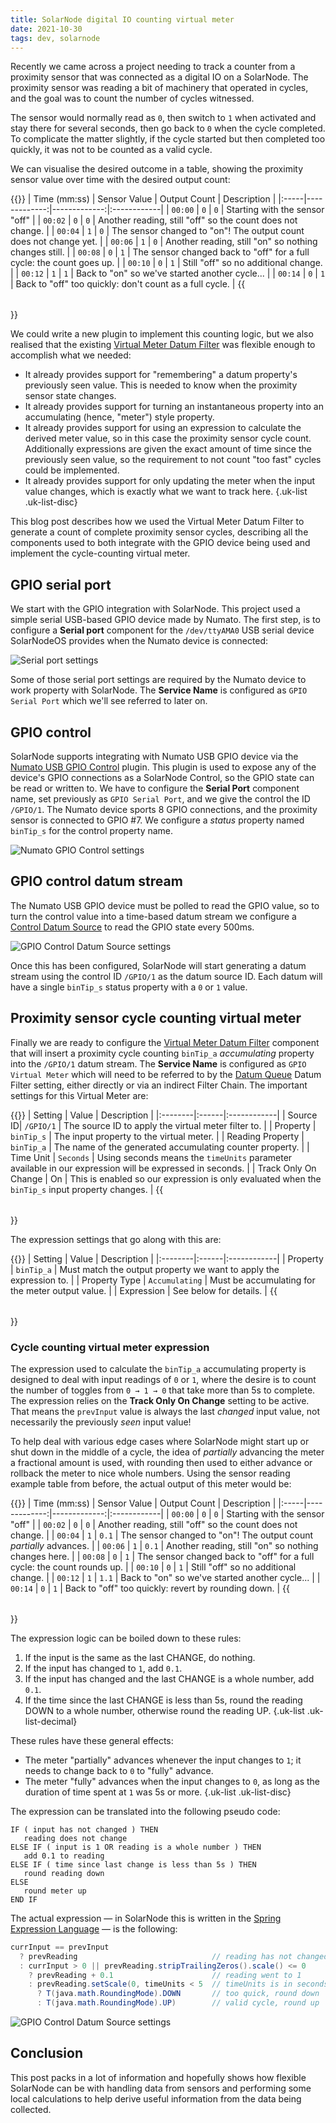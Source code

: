 ```yaml
---
title: SolarNode digital IO counting virtual meter
date: 2021-10-30
tags: dev, solarnode
---
```

Recently we came across a project needing to track a counter from a proximity sensor that was
connected as a digital IO on a SolarNode. The proximity sensor was reading a bit of machinery that
operated in cycles, and the goal was to count the number of cycles witnessed.

<!--more-->

The sensor would
normally read as `0`, then switch to `1` when activated and stay there for several seconds, then go
back to `0` when the cycle completed. To complicate the matter slightly, if the cycle started but
then completed too quickly, it was not to be counted as a valid cycle.

We can visualise the desired outcome in a table, showing the proximity sensor value over time with
the desired output count:

{{<table>}}
| Time (mm:ss) | Sensor Value | Output Count | Description |
|:-----|-------------:|-------------:|:------------|
| `00:00` | `0` | `0` | Starting with the sensor "off" |
| `00:02` | `0` | `0` | Another reading, still "off" so the count does not change. |
| `00:04` | `1` | `0` | The sensor changed to "on"! The output count does not change yet. |
| `00:06` | `1` | `0` | Another reading, still "on" so nothing changes still. |
| `00:08` | `0` | `1` | The sensor changed back to "off" for a full cycle: the count goes up. |
| `00:10` | `0` | `1` | Still "off" so no additional change. |
| `00:12` | `1` | `1` | Back to "on" so we've started another cycle... |
| `00:14` | `0` | `1` | Back to "off" too quickly: don't count as a full cycle. |
{{</table>}}

We could write a new plugin to implement this counting logic, but we also realised that the existing
[Virtual Meter Datum Filter][vm-filter] was flexible enough to accomplish what we needed:

 * It already provides support for "remembering" a datum property's
   previously seen value. This is needed to know when the proximity sensor state changes.
 * It already provides support for turning an instantaneous property
   into an accumulating (hence, "meter") style property.
 * It already provides support for using an expression to calculate the derived meter value, so in
   this case the proximity sensor cycle count. Additionally expressions are given the exact amount
   of time since the previously seen value, so the requirement to not count "too fast" cycles could
   be implemented.
 * It already provides support for only updating the meter when the input value changes, which is
   exactly what we want to track here.
{.uk-list .uk-list-disc}

This blog post describes how we used the Virtual Meter Datum Filter to generate a count of complete
proximity sensor cycles, describing all the components used to both integrate with the GPIO device
being used and implement the cycle-counting virtual meter.

## GPIO serial port

We start with the GPIO integration with SolarNode. This project used a simple serial USB-based GPIO
device made by Numato. The first step, is to configure a **Serial port** component for the
`/dev/ttyAMA0` USB serial device SolarNodeOS provides when the Numato device is connected:

![Serial port settings](/img/news/solarnode-gpio-virtual-meter/01-numato-usb-gpio-serial-settings.png)

Some of those serial port settings are required by the Numato device to work property with
SolarNode. The **Service Name** is configured as `GPIO Serial Port` which we'll see referred to
later on.

## GPIO control

SolarNode supports integrating with Numato USB GPIO device via the [Numato USB GPIO
Control][numato-gpio-control] plugin. This plugin is used to expose any of the device's GPIO
connections as a SolarNode Control, so the GPIO state can be read or written to. We have to
configure the **Serial Port** component name, set previously as `GPIO Serial Port`, and we give the
control the ID `/GPIO/1`. The Numato device sports 8 GPIO connections, and the proximity sensor is
connected to GPIO #7. We configure a _status_ property named `binTip_s` for the control property
name.

![Numato GPIO Control settings](/img/news/solarnode-gpio-virtual-meter/02-numato-usb-gpio-control-settings.png)

## GPIO control datum stream

The Numato USB GPIO device must be polled to read the GPIO value, so to turn the control value into
a time-based datum stream we configure a [Control Datum Source][control-datum-source] to read the
GPIO state every 500ms.

![GPIO Control Datum Source settings](/img/news/solarnode-gpio-virtual-meter/03-numato-usb-gpio-control-datum-source-settings.png)

Once this has been configured, SolarNode will start generating a datum stream using the control ID
`/GPIO/1` as the datum source ID. Each datum will have a single `binTip_s` status property with
a `0` or `1` value.

## Proximity sensor cycle counting virtual meter

Finally we are ready to configure the [Virtual Meter Datum Filter][vm-filter] component that will
insert a proximity cycle counting `binTip_a` _accumulating_ property into the `/GPIO/1` datum
stream. The **Service Name** is configured as `GPIO Virtual Meter` which will need to be referred to
by the [Datum Queue][dq] Datum Filter setting, either directly or via an indirect Filter Chain. The
important settings for this Virtual Meter are:

{{<table>}}
| Setting | Value | Description |
|:--------|:------|:------------|
| Source ID| `/GPIO/1` | The source ID to apply the virtual meter filter to. |
| Property | `binTip_s` | The input property to the virtual meter. |
| Reading Property | `binTip_a` | The name of the generated accumulating counter property. |
| Time Unit | `Seconds` | Using seconds means the `timeUnits` parameter available in our expression will be expressed in seconds. |
| Track Only On Change | On | This is enabled so our expression is only evaluated when the `binTip_s` input property changes. |
{{</table>}}

The expression settings that go along with this are:

{{<table>}}
| Setting | Value | Description |
|:--------|:------|:------------|
| Property | `binTip_a` | Must match the output property we want to apply the expression to. |
| Property Type | `Accumulating` | Must be accumulating for the meter output value. |
| Expression | See below for details. |
{{</table>}}

### Cycle counting virtual meter expression

The expression used to calculate the `binTip_a` accumulating property is designed to deal with input
readings of `0` or `1`, where the desire is to count the number of toggles from `0 → 1 → 0` that
take more than 5s to complete. The expression relies on the **Track Only On Change** setting to be
active. That means the `prevInput` value is always the last _changed_ input value, not necessarily
the previously _seen_ input value!

To help deal with various edge cases where SolarNode might start up or shut down in the middle of a
cycle, the idea of _partially_ advancing the meter a fractional amount is used, with rounding then
used to either advance or rollback the meter to nice whole numbers. Using the sensor reading example
table from before, the actual output of this meter would be:

{{<table>}}
| Time (mm:ss) | Sensor Value | Output Count | Description |
|:-----|-------------:|-------------:|:------------|
| `00:00` | `0` | `0` | Starting with the sensor "off" |
| `00:02` | `0` | `0` | Another reading, still "off" so the count does not change. |
| `00:04` | `1` | `0.1` | The sensor changed to "on"! The output count _partially_ advances. |
| `00:06` | `1` | `0.1` | Another reading, still "on" so nothing changes here. |
| `00:08` | `0` | `1` | The sensor changed back to "off" for a full cycle: the count rounds up. |
| `00:10` | `0` | `1` | Still "off" so no additional change. |
| `00:12` | `1` | `1.1` | Back to "on" so we've started another cycle... |
| `00:14` | `0` | `1` | Back to "off" too quickly: revert by rounding down. |
{{</table>}}


 The expression logic can be boiled down to these rules:

 1. If the input is the same as the last CHANGE, do nothing.
 2. If the input has changed to `1`, add `0.1`.
 3. If the input has changed and the last CHANGE is a whole number, add `0.1`.
 4. If the time since the last CHANGE is less than 5s, round the reading DOWN to a whole number,
    otherwise round the reading UP.
{.uk-list .uk-list-decimal}

These rules have these general effects:

 * The meter "partially" advances whenever the input changes to `1`; it needs to change back to `0`
   to "fully" advance.
 * The meter "fully" advances when the input changes to `0`, as long as the duration of time spent
   at `1` was 5s or more.
{.uk-list .uk-list-disc}

 The expression can be translated into the following pseudo code:

 ```
 IF ( input has not changed ) THEN
    reading does not change
 ELSE IF ( input is 1 OR reading is a whole number ) THEN
    add 0.1 to reading
 ELSE IF ( time since last change is less than 5s ) THEN
    round reading down
 ELSE
    round meter up
 END IF
```

The actual expression — in SolarNode this is written in the [Spring Expression Language][spel] — is
the following:

```java
currInput == prevInput
  ? prevReading                              // reading has not changed
  : currInput > 0 || prevReading.stripTrailingZeros().scale() <= 0
    ? prevReading + 0.1                      // reading went to 1
    : prevReading.setScale(0, timeUnits < 5  // timeUnits is in seconds
      ? T(java.math.RoundingMode).DOWN       // too quick, round down
      : T(java.math.RoundingMode).UP)        // valid cycle, round up
```

![GPIO Control Datum Source settings](/img/news/solarnode-gpio-virtual-meter/04-numato-usb-gpio-virtual-meter-settings.png)

## Conclusion

This post packs in a lot of information and hopefully shows how flexible SolarNode can be with
handling data from sensors and performing some local calculations to help derive useful information
from the data being collected.

[control-datum-source]: https://github.com/SolarNetwork/solarnetwork-node/tree/develop/net.solarnetwork.node.datum.control
[dq]: https://github.com/SolarNetwork/solarnetwork/wiki/SolarNode-Datum-Queue
[numato-gpio-control]: https://github.com/SolarNetwork/solarnetwork-node/tree/develop/net.solarnetwork.node.control.numato.usbgpio
[spel]: https://github.com/SolarNetwork/solarnetwork/wiki/Spring-Expression-Language
[vm-filter]: https://github.com/SolarNetwork/solarnetwork-node/blob/develop/net.solarnetwork.node.datum.filter.standard/README-VirtualMeter.md

